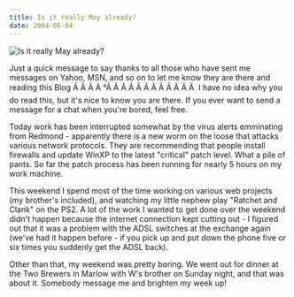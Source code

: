 ```yaml
---
title: Is it really May already?
date: 2004-05-04
---
```


![Is it really May already?](https://source.unsplash.com/DWyRC2juMgs/1600x900)

Just a quick message to say thanks to all those who have sent me messages on Yahoo, MSN, and so on to let me know they are there and reading this Blog Ã Ã Ã Ã °Ã Ã Ã Ã Ã Ã Ã Ã Ã Ã Ã Ã  I have no idea why you do read this, but it's nice to know you are there. If you ever want to send a message for a chat when you're bored, feel free.

Today work has been interrupted somewhat by the virus alerts emminating from Redmond - apparently there is a new worm on the loose that attacks various network protocols. They are recommending that people install firewalls and update WinXP to the latest "critical" patch level. What a pile of pants. So far the patch process has been running for nearly 5 hours on my work machine.

This weekend I spend most of the time working on various web projects (my brother's included), and watching my little nephew play "Ratchet and Clank" on the PS2. A lot of the work I wanted to get done over the weekend didn't happen because the internet connection kept cutting out - I figured out that it was a problem with the ADSL switches at the exchange again (we've had it happen before - if you pick up and put down the phone five or six times you suddenly get the ADSL back).

Other than that, my weekend was pretty boring. We went out for dinner at the Two Brewers in Marlow with W's brother on Sunday night, and that was about it. Somebody message me and brighten my week up!